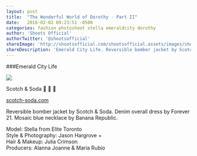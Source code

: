 ```yaml
---
layout: post
title:  "The Wonderful World of Dorothy - Part II"
date:   2016-02-02 09:23:51 -0500
categories: fashion photoshoot stella emeraldcity dorothy 
author: 'Shoots Official'
authorTwitter: '@shootsofficial'
shareImage: 'http://shootsofficial.com/shootsofficial.assets/images/shoots-emeraldcity-dorothy-jasonhargrove-scotchandsoda.jpeg'
shareDescription: 'Emerald City Life. Reversible bomber jacket by Scotch & Soda. Denim overall dress from Forever 21. Mosaic blue necklace by Banana Republic.'
---
```


###Emerald City Life

<a href="http://shootsofficial.com/shootsofficial.assets/images/shoots-emeraldcity-dorothy-jasonhargrove-scotchandsoda.jpeg">
	<img src="http://shootsofficial.com/shootsofficial.assets/images/shoots-emeraldcity-dorothy-jasonhargrove-scotchandsoda.jpeg">
</a> 

Scotch & Soda 🐉 🙌 💚

[scotch-soda.com](https://scotch-soda.com/ca/en/home)

<!--more-->

Reversible bomber jacket by Scotch & Soda. Denim overall dress by Forever 21. Mosaic blue necklace by Banana Republic.

Model: Stella from Elite Toronto  
Style & Photography: Jason Hargrove +    
Hair & Makeup: Julia Crimson  
Producers: Alanna Joanne & Maria Rubio  

